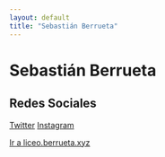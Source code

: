 ```yaml
---
layout: default
title: "Sebastián Berrueta"
---
```


# Sebastián Berrueta

## Redes Sociales

<div class="social-links">
  <a href="https://twitter.com/berruetx" class="btn twitter">Twitter</a>
  <a href="https://instagram.com/berruetx" class="btn instagram">Instagram</a>
</div>

<a href="https://liceo.berrueta.xyz" class="btn main-btn">Ir a liceo.berrueta.xyz</a>